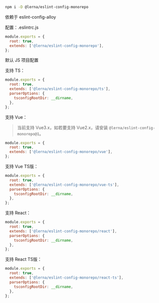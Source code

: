 ```bash
npm i -D @lerna/eslint-config-monorepo
```

依赖于 eslint-config-alloy

配置：.eslintrc.js
```js
module.exports = {
  root: true,
  extends: ['@lerna/eslint-config-monorepo'],
};
```
默认 JS 项目配置

支持 TS：
```js
module.exports = {
  root: true,
  extends: ['@lerna/eslint-config-monorepo/ts'],
  parserOptions: {
    tsconfigRootDir: __dirname,
  },
};
```

支持 Vue：
> 当前支持 Vue3.x，如若要支持 Vue2.x，请安装 `@lerna/eslint-config-monorepo@1`。
```js
module.exports = {
  root: true,
  extends: ['@lerna/eslint-config-monorepo/vue'],
};
```

支持 Vue TS版：
```js
module.exports = {
  root: true,
  extends: ['@lerna/eslint-config-monorepo/vue-ts'],
  parserOptions: {
    tsconfigRootDir: __dirname,
  },
};
```

支持 React：
```js
module.exports = {
  root: true,
  extends: ['@lerna/eslint-config-monorepo/react'],
  parserOptions: {
    tsconfigRootDir: __dirname,
  },
};
```

支持 React TS版：
```js
module.exports = {
  root: true,
  extends: ['@lerna/eslint-config-monorepo/react-ts'],
  parserOptions: {
    tsconfigRootDir: __dirname,
  },
};
```
